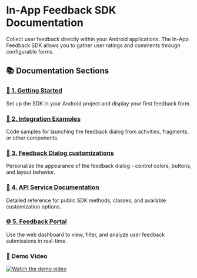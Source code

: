 # In-App Feedback SDK Documentation

Collect user feedback directly within your Android applications.
The In-App Feedback SDK allows you to gather user ratings and comments through configurable forms.

## 📚 Documentation Sections

### [🚀  1. Getting Started](./getting-started.md)
Set up the SDK in your Android project and display your first feedback form.


### [🧩  2. Integration Examples](./integration-examples.md)
Code samples for launching the feedback dialog from activities, fragments, or other components.


### [🎨  3. Feedback Dialog customizations](./customizations.md)
Personalize the appearance of the feedback dialog - control colors, buttons, and layout behavior.


### [📘  4. API Service Documentation](./api-reference.md)
Detailed reference for public SDK methods, classes, and available customization options.


### [🌐  5. Feedback Portal](./web-portal.md)
Use the web dashboard to view, filter, and analyze user feedback submissions in real-time.



### 🎥 Demo Video

[![Watch the demo video](https://github.com/user-attachments/assets/dab7d155-54cf-4403-a27d-87bcf99fac4b)](https://github.com/user-attachments/assets/dab7d155-54cf-4403-a27d-87bcf99fac4b)

